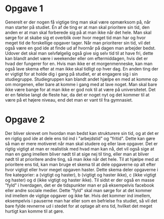 # Opgave 1
Generelt er der nogen få vigtige ting man skal være opmærksom på, når man starter på studiet. Én af de ting er at man skal prioritere sin tid, den anden er at man skal forberede sig på at man ikke når det hele. Man skal sørge for at skabe sig et overblik over hvor meget tid man har og hvor meget tid de forskellige opgaver tager.
Når man prioriterer sin tid, vil det også være en god ide at finde ud af hvornår på dagen man arbejder bedst. Udover det skal man selvfølgelig også give sig selv tid til at have fri, dette kan blandt andet være i weekender eller om eftermiddagen, hvis det er hvad der fungerer for en. Hvis man ikke er et morgenmenneske, kan man også lave skema efter at man ikke skal tidligt op hver dag.
En anden ting der er vigtigt for at holde dig i gang på studiet, er at engagere sig i sin studiegruppe. Studiegruppen kan blandt andet hjælpe en med at komme op om morgenen, eller bare at komme i gang med at lave noget.
Man skal bare ikke være bange for at man ikke er god nok til at være på universitetet. Det er en følelse langt de fleste har, da det er noget nyt og det kommer til at være på et højere niveau, end det man er vant til fra gymnasiet.

# Opgave 2
Der bliver skrevet om hvordan man bedst kan strukturere sin tid, og at det er en rigtig god ide at dele ens tid ind i "arbejdstid" og "fritid". Dette kan gøre så man er mere motiveret når man skal studere og eller lave opgaver. 
Det er rigtig vigtigt at man er realistisk med hvad man kan nå, det vil også sige at man en gang imellem bliver nødt til at sige nej til ting, eller man at bliver nødt til at prioritere andre ting, så man ikke når det hele.
Til at hjælpe med at prioritere ens tid, kan man bruge et skema til at dele opgaverne op alt efter hvor vigtigt eller hvor meget opgaven haster. Dette skema deler opgaverne i fire kategorier: a (vigtigt og haster), b (vigtigt og haster ikke), c (ikke vigtigt og haster) og d (ikke vigtigt og haster ikke).
Til sidst er der også en masse "fyld" i hverdagen, det er de tidspunkter man er på eksempelvis facebook eller andre sociale medier. Dette "fyld" skal man sørge for at det kommer ind imellem de vigtige opgaver og ikke før. Hvis det kommer ind imellem, eksempelvis i pauserne man har eller som en befrielse fra studiet, så vil det bare fylde revnerne ud i stedet for at optage alt ens tid, hvilket det meget hurtigt kan komme til at gøre.